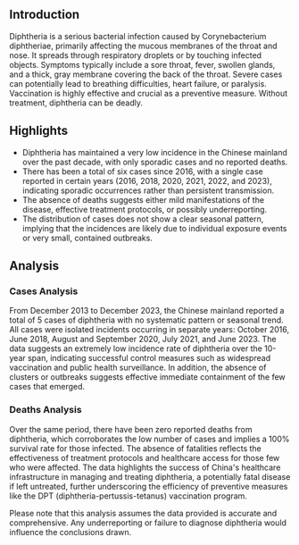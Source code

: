 ## Introduction

Diphtheria is a serious bacterial infection caused by Corynebacterium diphtheriae, primarily affecting the mucous membranes of the throat and nose. It spreads through respiratory droplets or by touching infected objects. Symptoms typically include a sore throat, fever, swollen glands, and a thick, gray membrane covering the back of the throat. Severe cases can potentially lead to breathing difficulties, heart failure, or paralysis. Vaccination is highly effective and crucial as a preventive measure. Without treatment, diphtheria can be deadly.

## Highlights

- Diphtheria has maintained a very low incidence in the Chinese mainland over the past decade, with only sporadic cases and no reported deaths. <br/>
- There has been a total of six cases since 2016, with a single case reported in certain years (2016, 2018, 2020, 2021, 2022, and 2023), indicating sporadic occurrences rather than persistent transmission. <br/>
- The absence of deaths suggests either mild manifestations of the disease, effective treatment protocols, or possibly underreporting. <br/>
- The distribution of cases does not show a clear seasonal pattern, implying that the incidences are likely due to individual exposure events or very small, contained outbreaks. <br/>

## Analysis

### Cases Analysis
From December 2013 to December 2023, the Chinese mainland reported a total of 5 cases of diphtheria with no systematic pattern or seasonal trend. All cases were isolated incidents occurring in separate years: October 2016, June 2018, August and September 2020, July 2021, and June 2023. The data suggests an extremely low incidence rate of diphtheria over the 10-year span, indicating successful control measures such as widespread vaccination and public health surveillance. In addition, the absence of clusters or outbreaks suggests effective immediate containment of the few cases that emerged.

### Deaths Analysis
Over the same period, there have been zero reported deaths from diphtheria, which corroborates the low number of cases and implies a 100% survival rate for those infected. The absence of fatalities reflects the effectiveness of treatment protocols and healthcare access for those few who were affected. The data highlights the success of China's healthcare infrastructure in managing and treating diphtheria, a potentially fatal disease if left untreated, further underscoring the efficiency of preventive measures like the DPT (diphtheria-pertussis-tetanus) vaccination program.

Please note that this analysis assumes the data provided is accurate and comprehensive. Any underreporting or failure to diagnose diphtheria would influence the conclusions drawn.
